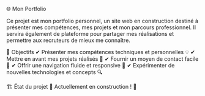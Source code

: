 🌐 Mon Portfolio

Ce projet est mon portfolio personnel, un site web en construction destiné à présenter mes compétences, mes projets et mon parcours professionnel. 
Il servira également de plateforme pour partager mes réalisations et permettre aux recruteurs de mieux me connaître.

🚀 Objectifs
✔ Présenter mes compétences techniques et personnelles 💡
✔ Mettre en avant mes projets réalisés 💼
✔ Fournir un moyen de contact facile 📩
✔ Offrir une navigation fluide et responsive 📱
✔ Expérimenter de nouvelles technologies et concepts 🔍

🏗️ État du projet
🚧 Actuellement en construction ! 🚧
